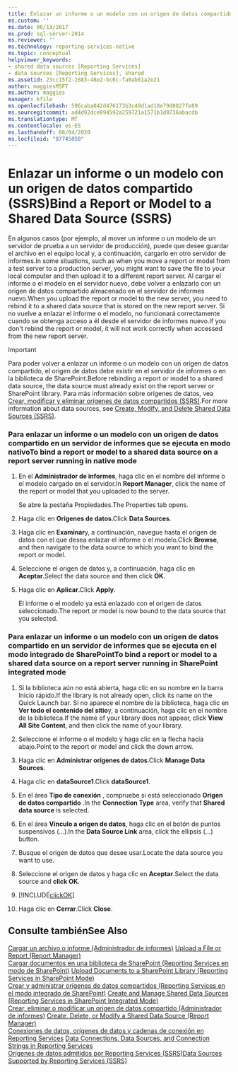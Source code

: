 ```yaml
---
title: Enlazar un informe o un modelo con un origen de datos compartido (SSRS) | Microsoft Docs
ms.custom: ''
ms.date: 06/13/2017
ms.prod: sql-server-2014
ms.reviewer: ''
ms.technology: reporting-services-native
ms.topic: conceptual
helpviewer_keywords:
- shared data sources [Reporting Services]
- data sources [Reporting Services], shared
ms.assetid: 23cc15f2-2883-48e2-bc6c-fa0ab61a2e21
author: maggiesMSFT
ms.author: maggies
manager: kfile
ms.openlocfilehash: 596caba042d476173b3c49d1ad18e79d0827fe89
ms.sourcegitcommit: ad4d92dce894592a259721a1571b1d8736abacdb
ms.translationtype: MT
ms.contentlocale: es-ES
ms.lasthandoff: 08/04/2020
ms.locfileid: "87745058"
---
```

# <a name="bind-a-report-or-model-to-a-shared-data-source-ssrs"></a><span data-ttu-id="39cb6-102">Enlazar un informe o un modelo con un origen de datos compartido (SSRS)</span><span class="sxs-lookup"><span data-stu-id="39cb6-102">Bind a Report or Model to a Shared Data Source (SSRS)</span></span>
  <span data-ttu-id="39cb6-103">En algunos casos (por ejemplo, al mover un informe o un modelo de un servidor de prueba a un servidor de producción), puede que desee guardar el archivo en el equipo local y, a continuación, cargarlo en otro servidor de informes.</span><span class="sxs-lookup"><span data-stu-id="39cb6-103">In some situations, such as when you move a report or model from a test server to a production server, you might want to save the file to your local computer and then upload it to a different report server.</span></span> <span data-ttu-id="39cb6-104">Al cargar el informe o el modelo en el servidor nuevo, debe volver a enlazarlo con un origen de datos compartido almacenado en el servidor de informes nuevo.</span><span class="sxs-lookup"><span data-stu-id="39cb6-104">When you upload the report or model to the new server, you need to rebind it to a shared data source that is stored on the new report server.</span></span> <span data-ttu-id="39cb6-105">Si no vuelve a enlazar el informe o el modelo, no funcionará correctamente cuando se obtenga acceso a él desde el servidor de informes nuevo.</span><span class="sxs-lookup"><span data-stu-id="39cb6-105">If you don't rebind the report or model, it will not work correctly when accessed from the new report server.</span></span>  
  
> [!IMPORTANT]  
>  <span data-ttu-id="39cb6-106">Para poder volver a enlazar un informe o un modelo con un origen de datos compartido, el origen de datos debe existir en el servidor de informes o en la biblioteca de SharePoint.</span><span class="sxs-lookup"><span data-stu-id="39cb6-106">Before rebinding a report or model to a shared data source, the data source must already exist on the report server or SharePoint library.</span></span> <span data-ttu-id="39cb6-107">Para más información sobre orígenes de datos, vea [Crear, modificar y eliminar orígenes de datos compartidos &#40;SSRS&#41;](create-modify-and-delete-shared-data-sources-ssrs.md).</span><span class="sxs-lookup"><span data-stu-id="39cb6-107">For more information about data sources, see [Create, Modify, and Delete Shared Data Sources &#40;SSRS&#41;](create-modify-and-delete-shared-data-sources-ssrs.md).</span></span>  
  
### <a name="to-bind-a-report-or-model-to-a-shared-data-source-on-a-report-server-running-in-native-mode"></a><span data-ttu-id="39cb6-108">Para enlazar un informe o un modelo con un origen de datos compartido en un servidor de informes que se ejecuta en modo nativo</span><span class="sxs-lookup"><span data-stu-id="39cb6-108">To bind a report or model to a shared data source on a report server running in native mode</span></span>  
  
1.  <span data-ttu-id="39cb6-109">En el **Administrador de informes**, haga clic en el nombre del informe o el modelo cargado en el servidor.</span><span class="sxs-lookup"><span data-stu-id="39cb6-109">In **Report Manager**, click the name of the report or model that you uploaded to the server.</span></span>  
  
     <span data-ttu-id="39cb6-110">Se abre la pestaña Propiedades.</span><span class="sxs-lookup"><span data-stu-id="39cb6-110">The Properties tab opens.</span></span>  
  
2.  <span data-ttu-id="39cb6-111">Haga clic en **Orígenes de datos**.</span><span class="sxs-lookup"><span data-stu-id="39cb6-111">Click **Data Sources**.</span></span>  
  
3.  <span data-ttu-id="39cb6-112">Haga clic en **Examinar**y, a continuación, navegue hasta el origen de datos con el que desea enlazar el informe o el modelo.</span><span class="sxs-lookup"><span data-stu-id="39cb6-112">Click **Browse**, and then navigate to the data source to which you want to bind the report or model.</span></span>  
  
4.  <span data-ttu-id="39cb6-113">Seleccione el origen de datos y, a continuación, haga clic en **Aceptar**.</span><span class="sxs-lookup"><span data-stu-id="39cb6-113">Select the data source and then click **OK**.</span></span>  
  
5.  <span data-ttu-id="39cb6-114">Haga clic en **Aplicar**.</span><span class="sxs-lookup"><span data-stu-id="39cb6-114">Click **Apply**.</span></span>  
  
     <span data-ttu-id="39cb6-115">El informe o el modelo ya está enlazado con el origen de datos seleccionado.</span><span class="sxs-lookup"><span data-stu-id="39cb6-115">The report or model is now bound to the data source that you selected.</span></span>  
  
### <a name="to-bind-a-report-or-model-to-a-shared-data-source-on-a-report-server-running-in-sharepoint-integrated-mode"></a><span data-ttu-id="39cb6-116">Para enlazar un informe o un modelo con un origen de datos compartido en un servidor de informes que se ejecuta en el modo integrado de SharePoint</span><span class="sxs-lookup"><span data-stu-id="39cb6-116">To bind a report or model to a shared data source on a report server running in SharePoint integrated mode</span></span>  
  
1.  <span data-ttu-id="39cb6-117">Si la biblioteca aún no está abierta, haga clic en su nombre en la barra Inicio rápido.</span><span class="sxs-lookup"><span data-stu-id="39cb6-117">If the library is not already open, click its name on the Quick Launch bar.</span></span> <span data-ttu-id="39cb6-118">Si no aparece el nombre de la biblioteca, haga clic en **Ver todo el contenido del sitio**y, a continuación, haga clic en el nombre de la biblioteca.</span><span class="sxs-lookup"><span data-stu-id="39cb6-118">If the name of your library does not appear, click **View All Site Content**, and then click the name of your library.</span></span>  
  
2.  <span data-ttu-id="39cb6-119">Seleccione el informe o el modelo y haga clic en la flecha hacia abajo.</span><span class="sxs-lookup"><span data-stu-id="39cb6-119">Point to the report or model and click the down arrow.</span></span>  
  
3.  <span data-ttu-id="39cb6-120">Haga clic en **Administrar orígenes de datos**.</span><span class="sxs-lookup"><span data-stu-id="39cb6-120">Click **Manage Data Sources**.</span></span>  
  
4.  <span data-ttu-id="39cb6-121">Haga clic en **dataSource1**.</span><span class="sxs-lookup"><span data-stu-id="39cb6-121">Click **dataSource1**.</span></span>  
  
5.  <span data-ttu-id="39cb6-122">En el área **Tipo de conexión** , compruebe si está seleccionado **Origen de datos compartido** .</span><span class="sxs-lookup"><span data-stu-id="39cb6-122">In the **Connection Type** area, verify that **Shared data source** is selected.</span></span>  
  
6.  <span data-ttu-id="39cb6-123">En el área **Vínculo a origen de datos**, haga clic en el botón de puntos suspensivos (...).</span><span class="sxs-lookup"><span data-stu-id="39cb6-123">In the **Data Source Link** area, click the ellipsis (...) button.</span></span>  
  
7.  <span data-ttu-id="39cb6-124">Busque el origen de datos que desee usar.</span><span class="sxs-lookup"><span data-stu-id="39cb6-124">Locate the data source you want to use.</span></span>  
  
8.  <span data-ttu-id="39cb6-125">Seleccione el origen de datos y haga clic en **Aceptar**.</span><span class="sxs-lookup"><span data-stu-id="39cb6-125">Select the data source and **click OK**.</span></span>  
  
9. [!INCLUDE[clickOK](../../includes/clickok-md.md)]  
  
10. <span data-ttu-id="39cb6-126">Haga clic en **Cerrar**.</span><span class="sxs-lookup"><span data-stu-id="39cb6-126">Click **Close**.</span></span>  
  
## <a name="see-also"></a><span data-ttu-id="39cb6-127">Consulte también</span><span class="sxs-lookup"><span data-stu-id="39cb6-127">See Also</span></span>  
 <span data-ttu-id="39cb6-128">[Cargar un archivo o informe &#40;Administrador de informes&#41;](../reports/upload-a-file-or-report-report-manager.md) </span><span class="sxs-lookup"><span data-stu-id="39cb6-128">[Upload a File or Report &#40;Report Manager&#41;](../reports/upload-a-file-or-report-report-manager.md) </span></span>  
 <span data-ttu-id="39cb6-129">[Cargar documentos en una biblioteca de SharePoint &#40;Reporting Services en modo de SharePoint&#41;](../upload-documents-to-a-sharepoint-library-reporting-services-in-sharepoint-mode.md) </span><span class="sxs-lookup"><span data-stu-id="39cb6-129">[Upload Documents to a SharePoint Library &#40;Reporting Services in SharePoint Mode&#41;](../upload-documents-to-a-sharepoint-library-reporting-services-in-sharepoint-mode.md) </span></span>  
 <span data-ttu-id="39cb6-130">[Crear y administrar orígenes de datos compartidos &#40;Reporting Services en el modo integrado de SharePoint&#41;](../create-manage-shared-data-sources-reporting-services-sharepoint-integrated-mode.md) </span><span class="sxs-lookup"><span data-stu-id="39cb6-130">[Create and Manage Shared Data Sources &#40;Reporting Services in SharePoint Integrated Mode&#41;](../create-manage-shared-data-sources-reporting-services-sharepoint-integrated-mode.md) </span></span>  
 <span data-ttu-id="39cb6-131">[Crear, eliminar o modificar un origen de datos compartido &#40;Administrador de informes&#41;](../create-delete-or-modify-a-shared-data-source-report-manager.md) </span><span class="sxs-lookup"><span data-stu-id="39cb6-131">[Create, Delete, or Modify a Shared Data Source &#40;Report Manager&#41;](../create-delete-or-modify-a-shared-data-source-report-manager.md) </span></span>  
 <span data-ttu-id="39cb6-132">[Conexiones de datos, orígenes de datos y cadenas de conexión en Reporting Services](../data-connections-data-sources-and-connection-strings-in-reporting-services.md) </span><span class="sxs-lookup"><span data-stu-id="39cb6-132">[Data Connections, Data Sources, and Connection Strings in Reporting Services](../data-connections-data-sources-and-connection-strings-in-reporting-services.md) </span></span>  
 [<span data-ttu-id="39cb6-133">Orígenes de datos admitidos por Reporting Services &#40;SSRS&#41;</span><span class="sxs-lookup"><span data-stu-id="39cb6-133">Data Sources Supported by Reporting Services &#40;SSRS&#41;</span></span>](../create-deploy-and-manage-mobile-and-paginated-reports.md)  
  
  
